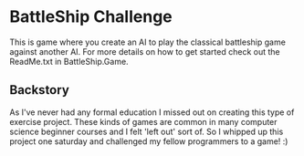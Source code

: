 BattleShip Challenge
====================

This is game where you create an AI to play the classical battleship 
game against another AI. For more details on how to get started check 
out the ReadMe.txt in BattleShip.Game. 

Backstory
---------

As I've never had any formal education I missed out on creating this 
type of exercise project. These kinds of games are common in many 
computer science beginner courses and I felt 'left out' sort of. So I 
whipped up this project one saturday and challenged my fellow 
programmers to a game! :) 
